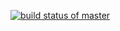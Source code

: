 [![build status of master](https://travis-ci.org/ShinyShips/SSW567/tree/master/HW2.svg?branch=master)](https://travis-ci.org/ShinyShips/SSW567/)
